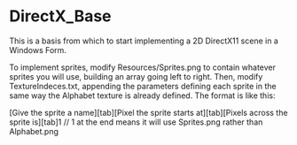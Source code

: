 # DirectX_Base
This is a basis from which to start implementing a 2D DirectX11 scene in a Windows Form.

To implement sprites, modify Resources/Sprites.png to contain whatever sprites you will use, building an array going left to right. Then, modify TextureIndeces.txt, appending the parameters defining each sprite in the same way the Alphabet texture is already defined.
The format is like this:

[Give the sprite a name][tab][Pixel the sprite starts at][tab][Pixels across the sprite is][tab]1 // 1 at the end means it will use Sprites.png rather than Alphabet.png
